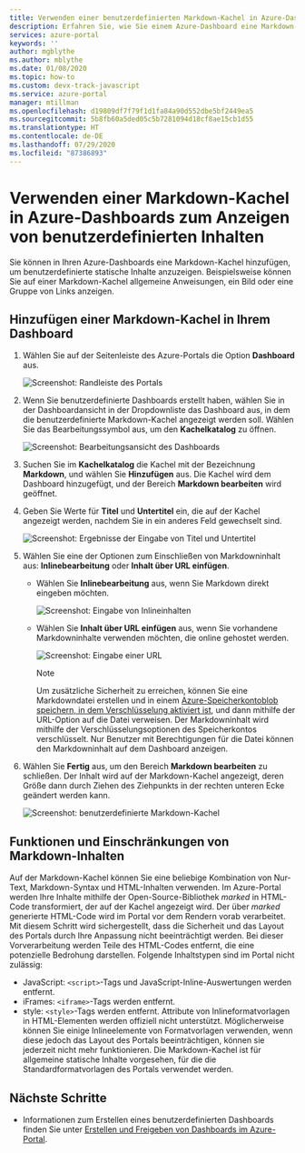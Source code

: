 ```yaml
---
title: Verwenden einer benutzerdefinierten Markdown-Kachel in Azure-Dashboards
description: Erfahren Sie, wie Sie einem Azure-Dashboard eine Markdown-Kachel zum Anzeigen von statischen Inhalten hinzufügen.
services: azure-portal
keywords: ''
author: mgblythe
ms.author: mblythe
ms.date: 01/08/2020
ms.topic: how-to
ms.custom: devx-track-javascript
ms.service: azure-portal
manager: mtillman
ms.openlocfilehash: d19809df7f79f1d1fa84a90d552dbe5bf2449ea5
ms.sourcegitcommit: 5b8fb60a5ded05c5b7281094d18cf8ae15cb1d55
ms.translationtype: HT
ms.contentlocale: de-DE
ms.lasthandoff: 07/29/2020
ms.locfileid: "87386893"
---
```

# <a name="use-a-markdown-tile-on-azure-dashboards-to-show-custom-content"></a>Verwenden einer Markdown-Kachel in Azure-Dashboards zum Anzeigen von benutzerdefinierten Inhalten

Sie können in Ihren Azure-Dashboards eine Markdown-Kachel hinzufügen, um benutzerdefinierte statische Inhalte anzuzeigen. Beispielsweise können Sie auf einer Markdown-Kachel allgemeine Anweisungen, ein Bild oder eine Gruppe von Links anzeigen.

## <a name="add-a-markdown-tile-to-your-dashboard"></a>Hinzufügen einer Markdown-Kachel in Ihrem Dashboard

1. Wählen Sie auf der Seitenleiste des Azure-Portals die Option **Dashboard** aus.

   ![Screenshot: Randleiste des Portals](./media/azure-portal-markdown-tile/azure-portal-nav.png)

1. Wenn Sie benutzerdefinierte Dashboards erstellt haben, wählen Sie in der Dashboardansicht in der Dropdownliste das Dashboard aus, in dem die benutzerdefinierte Markdown-Kachel angezeigt werden soll. Wählen Sie das Bearbeitungssymbol aus, um den **Kachelkatalog** zu öffnen.

   ![Screenshot: Bearbeitungsansicht des Dashboards](./media/azure-portal-markdown-tile/azure-portal-dashboard-edit.png)

1. Suchen Sie im **Kachelkatalog** die Kachel mit der Bezeichnung **Markdown**, und wählen Sie **Hinzufügen** aus. Die Kachel wird dem Dashboard hinzugefügt, und der Bereich **Markdown bearbeiten** wird geöffnet.

1. Geben Sie Werte für **Titel** und **Untertitel** ein, die auf der Kachel angezeigt werden, nachdem Sie in ein anderes Feld gewechselt sind.

   ![Screenshot: Ergebnisse der Eingabe von Titel und Untertitel](./media/azure-portal-markdown-tile/azure-portal-dashboard-enter-title.png)

1. Wählen Sie eine der Optionen zum Einschließen von Markdowninhalt aus: **Inlinebearbeitung** oder **Inhalt über URL einfügen**.

   - Wählen Sie **Inlinebearbeitung**  aus, wenn Sie Markdown direkt eingeben möchten.

      ![Screenshot: Eingabe von Inlineinhalten](./media/azure-portal-markdown-tile/azure-portal-dashboard-markdown-inline-content.png)

   - Wählen Sie **Inhalt über URL einfügen** aus, wenn Sie vorhandene Markdowninhalte verwenden möchten, die online gehostet werden.

      ![Screenshot: Eingabe einer URL](./media/azure-portal-markdown-tile/azure-portal-dashboard-markdown-url.png)

      > [!NOTE]
      > Um zusätzliche Sicherheit zu erreichen, können Sie eine Markdowndatei erstellen und in einem [Azure-Speicherkontoblob speichern, in dem Verschlüsselung aktiviert ist](../storage/common/storage-service-encryption.md), und dann mithilfe der URL-Option auf die Datei verweisen. Der Markdowninhalt wird mithilfe der Verschlüsselungsoptionen des Speicherkontos verschlüsselt. Nur Benutzer mit Berechtigungen für die Datei können den Markdowninhalt auf dem Dashboard anzeigen.

1. Wählen Sie **Fertig** aus, um den Bereich **Markdown bearbeiten** zu schließen. Der Inhalt wird auf der Markdown-Kachel angezeigt, deren Größe dann durch Ziehen des Ziehpunkts in der rechten unteren Ecke geändert werden kann.

   ![Screenshot: benutzerdefinierte Markdown-Kachel](./media/azure-portal-markdown-tile/azure-portal-custom-markdown-tile.png)

## <a name="markdown-content-capabilities-and-limitations"></a>Funktionen und Einschränkungen von Markdown-Inhalten

Auf der Markdown-Kachel können Sie eine beliebige Kombination von Nur-Text, Markdown-Syntax und HTML-Inhalten verwenden. Im Azure-Portal werden Ihre Inhalte mithilfe der Open-Source-Bibliothek _marked_ in HTML-Code transformiert, der auf der Kachel angezeigt wird. Der über _marked_ generierte HTML-Code wird im Portal vor dem Rendern vorab verarbeitet. Mit diesem Schritt wird sichergestellt, dass die Sicherheit und das Layout des Portals durch Ihre Anpassung nicht beeinträchtigt werden. Bei dieser Vorverarbeitung werden Teile des HTML-Codes entfernt, die eine potenzielle Bedrohung darstellen. Folgende Inhaltstypen sind im Portal nicht zulässig:

* JavaScript: `<script>`-Tags und JavaScript-Inline-Auswertungen werden entfernt.
* iFrames: `<iframe>`-Tags werden entfernt.
* style: `<style>`-Tags werden entfernt. Attribute von Inlineformatvorlagen in HTML-Elementen werden offiziell nicht unterstützt. Möglicherweise können Sie einige Inlineelemente von Formatvorlagen verwenden, wenn diese jedoch das Layout des Portals beeinträchtigen, können sie jederzeit nicht mehr funktionieren. Die Markdown-Kachel ist für allgemeine statische Inhalte vorgesehen, für die die Standardformatvorlagen des Portals verwendet werden.

## <a name="next-steps"></a>Nächste Schritte

* Informationen zum Erstellen eines benutzerdefinierten Dashboards finden Sie unter [Erstellen und Freigeben von Dashboards im Azure-Portal](../azure-portal/azure-portal-dashboards.md).
